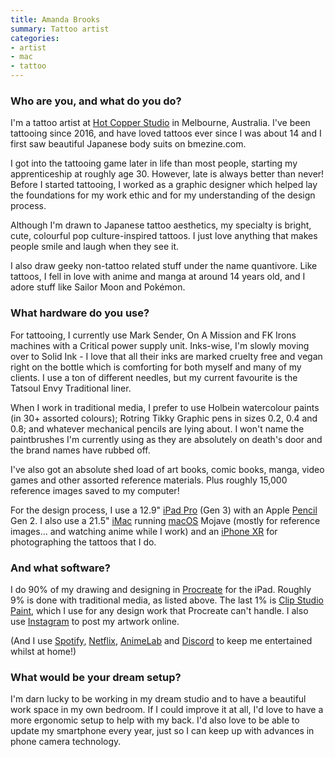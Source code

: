 ```yaml
---
title: Amanda Brooks
summary: Tattoo artist
categories:
- artist
- mac
- tattoo
---
```


### Who are you, and what do you do?

I'm a tattoo artist at [Hot Copper Studio](https://www.hotcopperstudio.com/ "A tattoo studio in Melbourne.") in Melbourne, Australia. I've been tattooing since 2016, and have loved tattoos ever since I was about 14 and I first saw beautiful Japanese body suits on bmezine.com.

I got into the tattooing game later in life than most people, starting my apprenticeship at roughly age 30. However, late is always better than never! Before I started tattooing, I worked as a graphic designer which helped lay the foundations for my work ethic and for my understanding of the design process.

Although I'm drawn to Japanese tattoo aesthetics, my specialty is bright, cute, colourful pop culture-inspired tattoos. I just love anything that makes people smile and laugh when they see it.

I also draw geeky non-tattoo related stuff under the name quantivore. Like tattoos, I fell in love with anime and manga at around 14 years old, and I adore stuff like Sailor Moon and Pokémon.

### What hardware do you use?

For tattooing, I currently use Mark Sender, On A Mission and FK Irons machines with a Critical power supply unit. Inks-wise, I'm slowly moving over to Solid Ink - I love that all their inks are marked cruelty free and vegan right on the bottle which is comforting for both myself and many of my clients. I use a ton of different needles, but my current favourite is the Tatsoul Envy Traditional liner.

When I work in traditional media, I prefer to use Holbein watercolour paints (in 30+ assorted colours); Rotring Tikky Graphic pens in sizes 0.2, 0.4 and 0.8; and whatever mechanical pencils are lying about. I won't name the paintbrushes I'm currently using as they are absolutely on death's door and the brand names have rubbed off.

I've also got an absolute shed load of art books, comic books, manga, video games and other assorted reference materials. Plus roughly 15,000 reference images saved to my computer! 

For the design process, I use a 12.9" [iPad Pro][ipad-pro] (Gen 3) with an Apple [Pencil][pencil] Gen 2. I also use a 21.5" [iMac][] running [macOS][] Mojave (mostly for reference images... and watching anime while I work) and an [iPhone XR][iphone-xr] for photographing the tattoos that I do.

### And what software?

I do 90% of my drawing and designing in [Procreate][procreate-ios] for the iPad. Roughly 9% is done with traditional media, as listed above. The last 1% is [Clip Studio Paint][clip-studio-paint], which I use for any design work that Procreate can't handle. I also use [Instagram](https://www.instagram.com/amandabrookstattoo/ "Amanda's Instagram account.") to post my artwork online. 

(And I use [Spotify][], [Netflix][], [AnimeLab][] and [Discord][discord] to keep me entertained whilst at home!)

### What would be your dream setup?

I'm darn lucky to be working in my dream studio and to have a beautiful work space in my own bedroom. If I could improve it at all, I'd love to have a more ergonomic setup to help with my back. I'd also love to be able to update my smartphone every year, just so I can keep up with advances in phone camera technology.

[ipad-pro]: https://en.wikipedia.org/wiki/IPad_Pro "An iOS tablet."
[pencil]: https://www.fiftythree.com/pencil "An iPad stylus."
[imac]: https://www.apple.com/imac/ "An all-in-one computer."
[macos]: https://en.wikipedia.org/wiki/MacOS "An operating system for Mac hardware."
[iphone-xr]: https://en.wikipedia.org/wiki/IPhone_XR "A 6 inch smartphone."
[procreate-ios]: https://itunes.apple.com/us/app/procreate/id425073498 "A powerful illustration app."
[clip-studio-paint]: http://www.clipstudio.net/en "A drawing program aimed at manga artists."
[spotify]: https://www.spotify.com/us/ "A music streaming service."
[netflix]: https://www.netflix.com/ "A movie rental and streaming service."
[animelab]: https://www.animelab.com/ "A Japanese animation streaming service."
[discord]: https://discordapp.com/ "A voice and text chat service."
